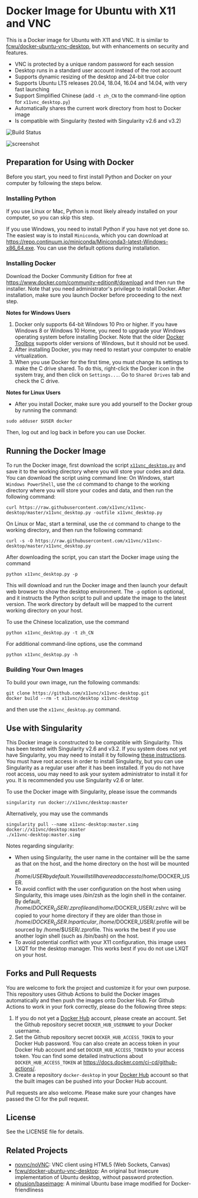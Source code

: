# Docker Image for Ubuntu with X11 and VNC

This is a Docker image for Ubuntu with X11 and VNC. It is similar to
[fcwu/docker-ubuntu-vnc-desktop](https://github.com/fcwu/docker-ubuntu-vnc-desktop), but with enhancements on security and features.

 - VNC is protected by a unique random password for each session
 - Desktop runs in a standard user account instead of the root account
 - Supports dynamic resizing of the desktop and 24-bit true color
 - Supports Ubuntu LTS releases 20.04, 18.04, 16.04 and 14.04, with very fast launching
 - Support Simplified Chinese (add `-t zh_CN` to the command-line option for `x11vnc_desktop.py`)
 - Automatically shares the current work directory from host to Docker image
 - Is compatible with Singularity (tested with Singularity v2.6 and v3.2)

![Build Status](https://github.com/x11vnc/x11vnc-desktop/actions/workflows/docker-image.yml/badge.svg)

![screenshot](https://raw.github.com/x11vnc/x11vnc-desktop/master/screenshots/screenshot.png)

## Preparation for Using with Docker
Before you start, you need to first install Python and Docker on
your computer by following the steps below.

### Installing Python
If you use Linux or Mac, Python is most likely already installed on your computer, so you can skip this step.

If you use Windows, you need to install Python if you have not yet done so. The easiest way is to install `Miniconda`, which you can download at https://repo.continuum.io/miniconda/Miniconda3-latest-Windows-x86_64.exe. You can use the default options during installation.

### Installing Docker
Download the Docker Community Edition for free at https://www.docker.com/community-edition#/download and then run the installer. Note that you need administrator's privilege to install Docker. After installation, make sure you launch Docker before proceeding to the next step.

**Notes for Windows Users**
1. Docker only supports 64-bit Windows 10 Pro or higher. If you have Windows 8 or Windows 10 Home, you need to upgrade your Windows operating system before installing Docker. Note that the older [Docker Toolbox](https://www.docker.com/products/docker-toolbox) supports older versions of Windows, but it should not be used.
2. After installing Docker, you may need to restart your computer to enable virtualization.
3. When you use Docker for the first time, you must change its settings to make the C drive shared. To do this, right-click the Docker icon in the system tray, and then click on `Settings...`. Go to `Shared Drives` tab and check the C drive.

**Notes for Linux Users**
* After you install Docker, make sure you add yourself to the Docker group by running the command:
```
sudo adduser $USER docker
```
Then, log out and log back in before you can use Docker.

## Running the Docker Image
To run the Docker image, first download the script [`x11vnc_desktop.py`](https://raw.githubusercontent.com/x11vnc/x11vnc-desktop/master/x11vnc_desktop.py)
and save it to the working directory where you will store your codes and data. You can download the script using command line: On Windows, start `Windows PowerShell`, use the `cd` command to change to the working directory where you will store your codes and data, and then run the following command:
```
curl https://raw.githubusercontent.com/x11vnc/x11vnc-desktop/master/x11vnc_desktop.py -outfile x11vnc_desktop.py
```
On Linux or Mac, start a terminal, use the `cd` command to change to the working directory, and then run the following command:
```
curl -s -O https://raw.githubusercontent.com/x11vnc/x11vnc-desktop/master/x11vnc_desktop.py
```

After downloading the script, you can start the Docker image using the command
```
python x11vnc_desktop.py -p
```
This will download and run the Docker image and then launch your default web browser to show the desktop environment. The `-p` option is optional, and it instructs the Python script to pull and update the image to the latest version. The work directory by default will be mapped to the current working directory on your host.

To use the Chinese localization, use the command
```
python x11vnc_desktop.py -t zh_CN
```

For additional command-line options, use the command
```
python x11vnc_desktop.py -h
```

### Building Your Own Images

To build your own image, run the following commands:
```
git clone https://github.com/x11vnc/x11vnc-desktop.git
docker build --rm -t x11vnc/desktop x11vnc-desktop
```
and then use the `x11vnc_desktop.py` command.

## Use with Singularity

This Docker image is constructed to be compatible with Singularity. This 
has been tested with Singularity v2.6 and v3.2. If you system does not yet have
Singularity, you may need to install it by following [these instructions](https://www.sylabs.io/guides/2.6/user-guide/quick_start.html#quick-installation-steps).
You must have root access in order to install Singularity, but you can use
Singularity as a regular user after it has been installed. If you do not
have root access, uou may need to ask your system administrator to install it for you.
It is recommended you use Singularity v2.6 or later.

To use the Docker image with Singularity, please issue the commands
```
singularity run docker://x11vnc/desktop:master
```

Alternatively, you may use the commands
```
singularity pull --name x11vnc-desktop:master.simg docker://x11vnc/desktop:master
./x11vnc-desktop:master.simg
```

Notes regarding singularity:
- When using Singularity, the user name in the container will be the same
  as that on the host, and the home directory on the host will be mounted
  at /home/$USER by default. You will still have read access to
  /home/$DOCKER_USER.
- To avoid conflict with the user configuration on the host when using
  Singularity, this image uses /bin/zsh as the login shell in the container.
  By default, /home/$DOCKER_USER/.zprofile and /home/$DOCKER_USER/.zshrc
  will be copied to your home directory if they are older than those in
  /home/$DOCKER_USER. In particular, /home/$DOCKER_USER/.profile will be
  sourced by /home/$USER/.zprofile. This works the best if you use another
  login shell (such as /bin/bash) on the host.
- To avoid potential conflict with your X11 configuration, this image uses
  LXQT for the desktop manager. This works best if you do not use LXQT on
  your host.

## Forks and Pull Requests

You are welcome to fork the project and customize it for your own purpose.
This repository uses Github Actions to build the Docker images automatically
and then push the images onto Docker Hub. For Github Actions to work in your
fork correctly, please do the following three steps:
 1. If you do not yet a [Docker Hub](https://hub.docker.com/) account, please 
    create an account. Set the Github repository secret `DOCKER_HUB_USERNAME`
    to your Docker username.
 2. Set the Github repository secret `DOCKER_HUB_ACCESS_TOKEN` to your Docker
    Hub password. You can also create an access token in your Docker Hub 
    account and set `DOCKER_HUB_ACCESS_TOKEN` to your access token. You can find
    some detailed instructions about `DOCKER_HUB_ACCESS_TOKEN` at
    https://docs.docker.com/ci-cd/github-actions/.
 3. Create a repository `docker-desktop` in your [Docker Hub](https://hub.docker.com/)
    account so that the built images can be pushed into your Docker Hub account.

Pull requests are also welcome. Please make sure your changes have passed
the CI for the pull request.

## License

See the LICENSE file for details.

## Related Projects
 - [novnc/noVNC](https://github.com/novnc/noVNC): VNC client using HTML5 (Web Sockets, Canvas)
 - [fcwu/docker-ubuntu-vnc-desktop](https://github.com/fcwu/docker-ubuntu-vnc-desktop): An original but insecure implementation of Ubuntu desktop, without password protection.
 - [phusion/baseimage](https://github.com/phusion/baseimage-docker): A minimal Ubuntu base image modified for Docker-friendliness
